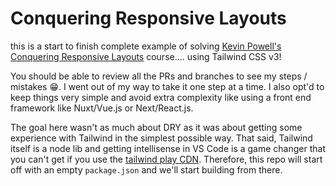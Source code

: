 # Conquering Responsive Layouts

this is a start to finish complete example of solving [Kevin Powell's](https://www.youtube.com/channel/UCJZv4d5rbIKd4QHMPkcABCw) [Conquering Responsive Layouts](https://courses.kevinpowell.co/courses/conquering-responsive-layouts/) course.... using Tailwind CSS v3!

You should be able to review all the PRs and branches to see my steps / mistakes :grin:.  I went out of my way to take it one step at a time.  I also opt'd to keep things very simple and avoid extra complexity like using a front end framework like Nuxt/Vue.js or Next/React.js.

The goal here wasn't as much about DRY as it was about getting some experience with Tailwind in the simplest possible way.  That said, Tailwind itself is a node lib and getting intellisense in VS Code is a game changer that you can't get if you use the [tailwind play CDN](https://tailwindcss.com/docs/installation/play-cdn).  Therefore, this repo will start off with an empty `package.json` and we'll start building from there.